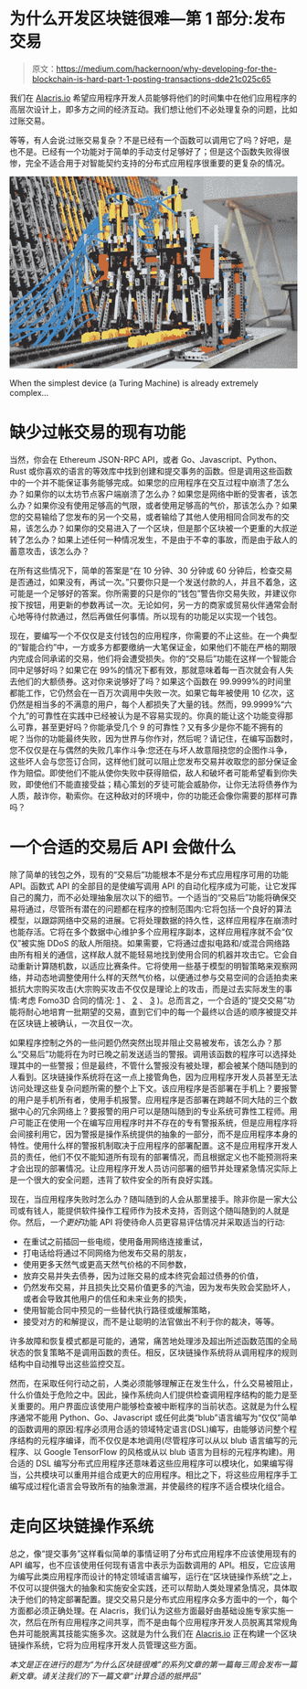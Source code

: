 # 为什么开发区块链很难—第 1 部分:发布交易

> 原文：<https://medium.com/hackernoon/why-developing-for-the-blockchain-is-hard-part-1-posting-transactions-dde21c025c65>

我们在 [Alacris.io](https://alacris.io) 希望应用程序开发人员能够将他们的时间集中在他们应用程序的高层次设计上，即多方之间的经济互动。我们想让他们不必处理复杂的问题，比如过账交易。

等等，有人会说:过账交易复杂？不是已经有一个函数可以调用它了吗？好吧，是也不是。已经有一个功能对于简单的手动支付足够好了；但是这个函数失败得很惨，完全不适合用于对智能契约支持的分布式应用程序很重要的更复杂的情况。

![](img/f06aba451d5c6b2bca109b74cd7d3e3e.png)

When the simplest device (a Turing Machine) is already extremely complex…

# 缺少过帐交易的现有功能

当然，你会在 Ethereum JSON-RPC API，或者 Go、Javascript、Python、Rust 或你喜欢的语言的等效库中找到创建和提交事务的函数。但是调用这些函数中的一个并不能保证事务能够完成。如果您的应用程序在交互过程中崩溃了怎么办？如果你的以太坊节点客户端崩溃了怎么办？如果您是网络中断的受害者，该怎么办？如果你没有使用足够高的气限，或者使用足够高的气价，那该怎么办？如果您的交易输给了您发布的另一个交易，或者输给了其他人使用相同合同发布的交易，该怎么办？如果你的交易进入了一个区块，但是那个区块被一个更重的大叔逆转了怎么办？如果上述任何一种情况发生，不是由于不幸的事故，而是由于敌人的蓄意攻击，该怎么办？

在所有这些情况下，简单的答案是“在 10 分钟、30 分钟或 60 分钟后，检查交易是否通过，如果没有，再试一次。”只要你只是一个发送付款的人，并且不着急，这可能是一个足够好的答案。你所需要的只是你的“钱包”警告你交易失败，并建议你按下按钮，用更新的参数再试一次。无论如何，另一方的商家或贸易伙伴通常会耐心地等待付款通过，然后再做任何事情。所以现有的功能足以实现一个钱包。

现在，要编写一个不仅仅是支付钱包的应用程序，你需要的不止这些。在一个典型的“智能合约”中，一方或多方都要缴纳一大笔保证金，如果他们不能在严格的期限内完成合同承诺的交易，他们将会遭受损失。你的“交易后”功能在这样一个智能合同中足够好吗？如果它在 99%的情况下都有效，那就意味着每一百次就会有人失去他们的大额债券。这对你来说够好了吗？如果这个函数在 99.9999%的时间里都能工作，它仍然会在一百万次调用中失败一次。如果它每年被使用 10 亿次，这仍然是相当多的不满意的用户，每个人都损失了大量的钱。然而，99.9999%“六个九”的可靠性在实践中已经被认为是不容易实现的。你真的能让这个功能变得那么可靠，甚至更好吗？你能承受几个 9 的可靠性？又有多少是你不能不拥有的呢？当你的功能最终失败，因为世界与你作对，然后呢？请记住，在编写函数时，您不仅仅是在与偶然的失败几率作斗争:您还在与坏人故意阻挠您的企图作斗争，这些坏人会与您签订合同，这样他们就可以阻止您发布交易并收取您的部分保证金作为赔偿。即使他们不能从使你失败中获得赔偿，敌人和破坏者可能希望看到你失败，即使他们不能直接受益；精心策划的歹徒可能会威胁你，让你无法将债券作为人质，敲诈你，勒索你。在这种敌对的环境中，你的功能还会像你需要的那样可靠吗？

# 一个合适的交易后 API 会做什么

除了简单的钱包之外，现有的“交易后”功能根本不是分布式应用程序可用的功能 API。函数式 API 的全部目的是使编写调用 API 的自动化程序成为可能，让它发挥自己的魔力，而不必处理抽象层次以下的细节。一个适当的“交易后”功能将确保交易将通过，尽管所有潜在的问题都在程序的控制范围内:它将包括一个良好的算法模型，以跟踪网络中交易的进展。它将处理数据的持久性，这样应用程序在崩溃时也能存活。它将在多个数据中心维护多个应用程序副本，这样应用程序就不会“仅仅”被实施 DDoS 的敌人所阻挠。如果需要，它将通过虚拟电路和/或混合网络路由所有相关的通信，这样敌人就不能轻易地找到使用合同的机器并攻击它。它会自动重新计算随机数，以适应比赛条件。它将使用一些基于模型的明智策略来观察网络，并动态地调整使用什么样的天然气价格，以便通过参与交易空间的合适拍卖来抵抗大宗购买攻击(大宗购买攻击不仅仅是理论上的攻击，而是过去实际发生的事情:考虑 Fomo3D 合同的情况: [1](/coinmonks/how-the-winner-got-fomo3d-prize-a-detailed-explanation-b30a69b7813f) 、 [2](/coinmonks/the-buy-a-block-attack-c0ce845475d7) 、 [3](https://motherboard.vice.com/en_us/article/7xq38d/fomo3d-winner-clogged-ethereum-blockchain) )。总而言之，一个合适的“提交交易”功能将耐心地培育一批期望的交易，直到它们中的每一个最终以合适的顺序被提交并在区块链上被确认，一次且仅一次。

如果程序控制之外的一些问题仍然突然出现并阻止交易被发布，该怎么办？那么“交易后”功能将在为时已晚之前发送适当的警报。调用该函数的程序可以选择处理其中的一些警报；但是最终，不管什么警报没有被处理，都会被某个随叫随到的人看到。区块链操作系统将在这一点上接管角色，因为应用程序开发人员甚至无法访问处理这些复杂问题所需的整个上下文。该应用程序是否部署在手机上？要报警的用户是手机所有者，使用手机报警。应用程序是否部署在跨越不同大陆的三个数据中心的冗余网络上？要报警的用户可以是随叫随到的专业系统可靠性工程师。用户可能正在使用一个在编写应用程序时并不存在的专有警报系统，但是应用程序将会间接利用它，因为警报是操作系统提供的抽象的一部分，而不是应用程序本身的特性。使用什么样的警报机制取决于应用程序的部署配置。这不是应用程序开发人员的责任，他们不仅不能知道所有现有的部署情况，而且根据定义也不能预测将来才会出现的部署情况。让应用程序开发人员访问部署的细节并处理紧急情况实际上是一个很大的安全问题，违背了软件安全的所有良好实践。

现在，当应用程序失败时怎么办？随叫随到的人会从那里接手。除非你是一家大公司或有钱人，能提供软件操作工程师作为技术支持，否则这个随叫随到的人就是你。然后，*一个更好*功能 API 将使待命人员更容易评估情况并采取适当的行动:

*   在重试之前插回一些电缆，使用备用网络连接重试，
*   打电话给将通过不同网络为他发布交易的朋友，
*   使用更多天然气或更高天然气价格的不同参数，
*   放弃交易并失去债券，因为过账交易的成本终究会超过债券的价值，
*   仍然发布交易，并且损失比交易价值更多的汽油，因为发布失败会奖励坏人，或者会导致其他用户的信任和未来业务的损失，
*   使用智能合同中预见的一些替代执行路径或缓解策略，
*   接受对方的和解提议，而不是让聪明的法官做出不利于你的裁决，等等。

许多故障和恢复模式都是可能的，通常，痛苦地处理涉及超出所述函数范围的全局状态的恢复策略不是调用函数的责任。相反，区块链操作系统将从调用程序的规则结构中自动推导出这些监控交互。

然而，在采取任何行动之前，人类必须能够理解正在发生什么，什么交易被阻止，什么价值处于危险之中。因此，操作系统向人们提供检查调用程序结构的能力是至关重要的。用户界面应该使用户能够检查被中断程序的当前状态。这就是为什么程序通常不能用 Python、Go、Javascript 或任何此类“blub”语言编写为“仅仅”简单的函数调用的原因:程序必须用合适的领域特定语言(DSL)编写，由能够访问整个程序结构的元程序编译，而不仅仅是本地调用(尽管程序可以从以 blub 语言编写的元程序、以 Google TensorFlow 的风格或从以 blub 语言为目标的元程序构建)。用合适的 DSL 编写分布式应用程序还意味着这些应用程序可以模块化，如果编写得当，公共模块可以重用并组合成更大的应用程序。相比之下，将这些应用程序手工编写成过程化语言会导致所有的抽象泄漏，并使最终的程序不适合模块化组合。

# 走向区块链操作系统

总之，像“提交事务”这样看似简单的事情证明了分布式应用程序不应该使用现有的 API 编写，也不应该使用任何现有语言中表示为函数调用的 API。相反，它应该用为编写此类应用程序而设计的特定领域语言编写，运行在“区块链操作系统”之上，不仅可以提供强大的抽象和实施安全实践，还可以帮助人类处理紧急情况，具体取决于他们的特定部署配置。提交交易只是分布式应用程序众多方面中的一个，每个方面都必须正确处理。在 Alacris，我们认为这些方面最好由基础设施专家实施一次，然后在所有应用程序之间共享，而不是由每个应用程序开发人员脱离其常规角色并可能脱离其技能实施多次。这就是为什么我们在 [Alacris.io](https://alacris.io/) 正在构建一个区块链操作系统，它将为应用程序开发人员管理这些方面。

*本文是正在进行的题为“为什么区块链很难”的系列文章的第一篇每三周会发布一篇新文章。请关注我们的下一篇文章“计算合适的抵押品”*